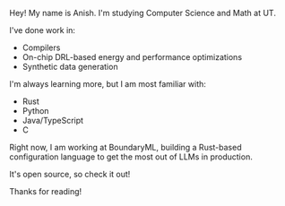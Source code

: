 Hey! My name is Anish. I'm studying Computer Science and Math at UT.

I've done work in:
- Compilers
- On-chip DRL-based energy and performance optimizations
- Synthetic data generation

I'm always learning more, but I am most familiar with:
- Rust
- Python 
- Java/TypeScript
- C

Right now, I am working at BoundaryML, building a Rust-based configuration language to get the most out of LLMs in production.

It's open source, so check it out!

Thanks for reading!

